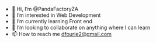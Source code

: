 - 👋 Hi, I’m @PandaFactoryZA
- 👀 I’m interested in Web Development
- 🌱 I’m currently learning Front end
- 💞️ I’m looking to collaborate on anything where I can learn
- 📫 How to reach me dfourie2@gmail.com

<!---
PandaFactoryZA/PandaFactoryZA is a ✨ special ✨ repository because its `README.md` (this file) appears on your GitHub profile.
You can click the Preview link to take a look at your changes.
--->
